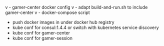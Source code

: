 v - gamer-center docker config
v - adapt build-and-run.sh to include gamer-center
v - docker-compose script
- push docker images in under docker hub registry
- kube conf for consul:1.4.4 or switch with kubernetes service discovery
- kube conf for gamer-center
- kube conf for gamer-session